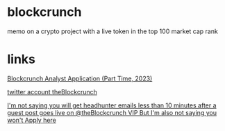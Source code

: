 # blockcrunch
memo on a crypto project with a live token in the top 100 market cap rank

# links

[Blockcrunch Analyst Application (Part Time, 2023)](https://mrjasonchoi.notion.site/Blockcrunch-Analyst-Application-Part-Time-2023-037efc9367e14bea9c022a876605619d)

[twitter account theBlockcrunch](https://twitter.com/theBlockcrunch)

[I'm not saying you will get headhunter emails less than 10 minutes after a guest post goes live on @theBlockcrunch VIP But I'm also not saying you won't Apply here](https://twitter.com/mrjasonchoi/status/1615025602003873792)